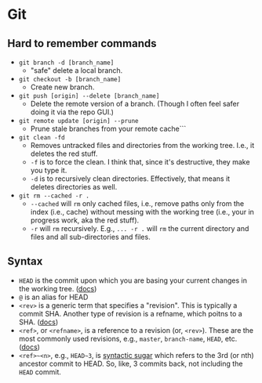 # Git

## Hard to remember commands

* `git branch -d [branch_name]`
  * "safe" delete a local branch.
* `git checkout -b [branch_name]`
  * Create new branch.
* `git push [origin] --delete [branch_name]`
  * Delete the remote version of a branch. \(Though I often feel safer doing it via the repo GUI.\)
* `git remote update [origin] --prune`
  * Prune stale branches from your remote cache\`\`\`
* `git clean -fd`
  * Removes untracked files and directories from the working tree. I.e., it deletes the red stuff.
  * `-f` is to force the clean. I think that, since it's destructive, they make you type it.
  * `-d` is to recursively clean directories. Effectively, that means it deletes directories as well.
* `git rm --cached -r .`
  * `--cached` will `rm` only cached files, i.e., remove paths only from the index \(i.e., cache\) without messing with the working tree \(i.e., your in progress work, aka the red stuff\).
  * `-r` will `rm` recursively. E.g., `... -r .` will `rm` the current directory and files and all sub-directories and files.

## Syntax

* `HEAD` is the commit upon which you are basing your current changes in the working tree. \([docs](https://git-scm.com/docs/git-rev-parse#Documentation/git-rev-parse.txt-emltrefnamegtemegemmasterememheadsmasterememrefsheadsmasterem)\)
* `@` is an alias for HEAD
* `<rev>` is a generic term that specifies a "revision". This is typically a commit SHA. Another type of revision is a refname, which poitns to a SHA. \([docs](https://git-scm.com/docs/git-rev-parse#_specifying_revisions)\)
* `<ref>`, or `<refname>`, is a reference to a revision \(or, `<rev>`\). These are the most commonly used revisions, e.g., `master`, `branch-name`, `HEAD`, etc. \([docs](https://git-scm.com/docs/git-rev-parse#Documentation/git-rev-parse.txt-emltrefnamegtemegemmasterememheadsmasterememrefsheadsmasterem)\)
* `<ref>~<n>`, e.g., `HEAD~3`, is [syntactic sugar](https://git-scm.com/docs/git-rev-parse#Documentation/git-rev-parse.txt-emltrevgtltngtemegemHEADmaster3em) which refers to the 3rd \(or nth\) ancestor commit to HEAD. So, like, 3 commits back, not including the `HEAD` commit.

